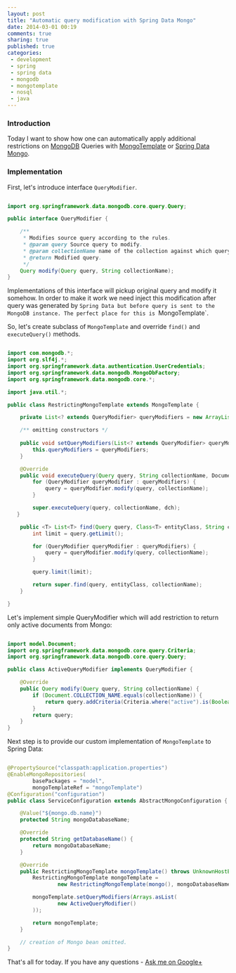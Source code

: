 ```yaml
---
layout: post
title: "Automatic query modification with Spring Data Mongo"
date: 2014-03-01 00:19
comments: true
sharing: true
published: true
categories:
 - development
 - spring
 - spring data
 - mongodb
 - mongotemplate
 - nosql
 - java
---
```


### Introduction

Today I want to show how one can automatically apply additional restrictions on [MongoDB] Queries with [MongoTemplate] or [Spring Data Mongo][SpringDataMongoDb].

### Implementation

First, let's introduce interface `QueryModifier`.

``` java Declaration of QueryModifier interface

import org.springframework.data.mongodb.core.query.Query;

public interface QueryModifier {

    /**
     * Modifies source query according to the rules.
     * @param query Source query to modify.
     * @param collectionName name of the collection against which query will be executed.
     * @return Modified query.
     */
    Query modify(Query query, String collectionName);
}

```

Implementations of this interface will pickup original query and modify it somehow. In order to make it work we need inject this modification after query was generated by `Spring Data but before query is sent to the MongoDB instance. The perfect place for this is `MongoTemplate`.

So, let's create subclass of `MongoTemplate` and override `find()` and `executeQuery()` methods.

``` java RestrictingMongoTemplate

import com.mongodb.*;
import org.slf4j.*;
import org.springframework.data.authentication.UserCredentials;
import org.springframework.data.mongodb.MongoDbFactory;
import org.springframework.data.mongodb.core.*;

import java.util.*;

public class RestrictingMongoTemplate extends MongoTemplate {

    private List<? extends QueryModifier> queryModifiers = new ArrayList<>();

    /** omitting constructors */
    
    public void setQueryModifiers(List<? extends QueryModifier> queryModifiers) {
        this.queryModifiers = queryModifiers;
    }

    @Override
    public void executeQuery(Query query, String collectionName, DocumentCallbackHandler dch) {
        for (QueryModifier queryModifier : queryModifiers) {
            query = queryModifier.modify(query, collectionName);
        }

        super.executeQuery(query, collectionName, dch);
   }

    public <T> List<T> find(Query query, Class<T> entityClass, String collectionName) {
        int limit = query.getLimit();

        for (QueryModifier queryModifier : queryModifiers) {
            query = queryModifier.modify(query, collectionName);
        }

        query.limit(limit);

        return super.find(query, entityClass, collectionName);
    }

}

```

Let's implement simple QueryModifier which will add restriction to return only active documents from Mongo:

``` java Sample implementation of QueryModifier interface

import model.Document;
import org.springframework.data.mongodb.core.query.Criteria;
import org.springframework.data.mongodb.core.query.Query;

public class ActiveQueryModifier implements QueryModifier {

    @Override
    public Query modify(Query query, String collectionName) {
        if (Document.COLLECTION_NAME.equals(collectionName)) {
            return query.addCriteria(Criteria.where("active").is(Boolean.TRUE));
        }
        return query;
    }
}

```

Next step is to provide our custom implementation of `MongoTemplate` to Spring Data:

``` java Example of Spring Configuration

@PropertySource("classpath:application.properties")
@EnableMongoRepositories(
        basePackages = "model",
        mongoTemplateRef = "mongoTemplate")
@Configuration("configuration")
public class ServiceConfiguration extends AbstractMongoConfiguration {

    @Value("${mongo.db.name}")
    protected String mongoDatabaseName;

    @Override
    protected String getDatabaseName() {
        return mongoDatabaseName;
    }

    @Override
    public RestrictingMongoTemplate mongoTemplate() throws UnknownHostException {
        RestrictingMongoTemplate mongoTemplate =
                new RestrictingMongoTemplate(mongo(), mongoDatabaseName);

        mongoTemplate.setQueryModifiers(Arrays.asList(
                new ActiveQueryModifier()
        ));

        return mongoTemplate;    
    }

    // creation of Mongo bean omitted.
}

```

That's all for today. If you have any questions - [Ask me on Google+](https://plus.google.com/112372998073079463630/posts)

[MongoTemplate]: http://docs.spring.io/spring-data/mongodb/docs/current/api/org/springframework/data/mongodb/core/MongoTemplate.html
[SpringDataMongoDb]: http://docs.spring.io/spring-data/mongodb/docs/current/reference/htmlsingle/
[MongoDB]: http://www.mongodb.org/
